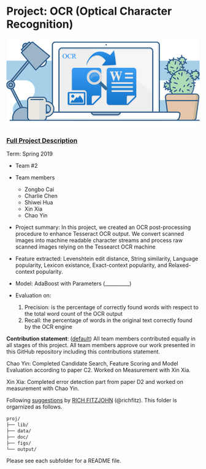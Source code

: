 # Project: OCR (Optical Character Recognition) 

![image](figs/ocrexample.jpg)

### [Full Project Description](doc/project4_desc.md)

Term: Spring 2019

+ Team #2
+ Team members
	+ Zongbo Cai
	+ Charlie Chen
	+ Shiwei Hua
	+ Xin Xia
	+ Chao Yin

+ Project summary: In this project, we created an OCR post-processing procedure to enhance Tesseract OCR output. We convert scanned images into machine readable character streams and process raw scanned images relying on the Tessearct OCR machine

+ Feature extracted: Levenshtein edit distance, String similarity, Language popularity, Lexicon existance,  Exact-context popularity, and Relaxed-context popularity.

+ Model: AdaBoost with Parameters (__________)

+ Evaluation on:
	1.  Precision: is the percentage of correctly found words with respect to the total word count of the OCR output
	2.  Recall: the percentage of words in the original text correctly found by the OCR engine

**Contribution statement**: ([default](doc/a_note_on_contributions.md)) All team members contributed equally in all stages of this project. All team members approve our work presented in this GitHub repository including this contributions statement. 

Chao Yin: Completed Candidate Search, Feature Scoring and Model Evaluation according to paper C2. Worked on Measurement with Xin Xia.

Xin Xia: Completed error detection part from paper D2 and worked on measurement with Chao Yin.

Following [suggestions](http://nicercode.github.io/blog/2013-04-05-projects/) by [RICH FITZJOHN](http://nicercode.github.io/about/#Team) (@richfitz). This folder is orgarnized as follows.

```
proj/
├── lib/
├── data/
├── doc/
├── figs/
└── output/
```

Please see each subfolder for a README file.
